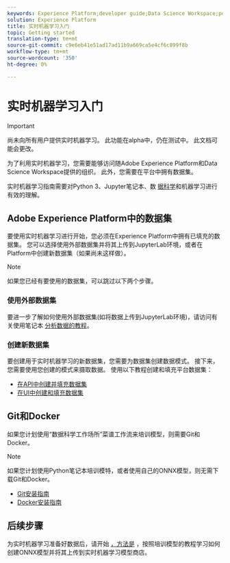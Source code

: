 ```yaml
---
keywords: Experience Platform;developer guide;Data Science Workspace;popular topics;Real time machine learning;
solution: Experience Platform
title: 实时机器学习入门
topic: Getting started
translation-type: tm+mt
source-git-commit: c9e6eb41e51ad17ad11b9a669ca5e4cf6c899f8b
workflow-type: tm+mt
source-wordcount: '350'
ht-degree: 0%

---
```



# 实时机器学习入门

>[!IMPORTANT]
>尚未向所有用户提供实时机器学习。 此功能在alpha中，仍在测试中。 此文档可能会更改。

为了利用实时机器学习，您需要能够访问随Adobe Experience Platform和Data Science Workspace提供的组织。 此外，您需要在平台中拥有数据集。

实时机器学习指南需要对Python 3、Jupyter笔记本、数 [据科学](../jupyterlab/overview.md)和机器学习进行有效的理解。

## Adobe Experience Platform中的数据集

要使用实时机器学习进行开始，您必须在Experience Platform中拥有已填充的数据集。 您可以选择使用外部数据集并将其上传到JupyterLab环境，或者在Platform中创建新数据集（如果尚未这样做）。

>[!NOTE]
>如果您已经有要使用的数据集，可以跳过以下两个步骤。

### 使用外部数据集

要进一步了解如何使用外部数据集(如将数据上传到JupyterLab环境)，请访问有关使用笔记本 [分析数据的教程](../jupyterlab/analyze-your-data.md#external-data)。

### 创建新数据集

要创建用于实时机器学习的新数据集，您需要为数据集创建数据模式。 接下来，您需要使用您创建的模式来摄取数据。 使用以下教程创建和填充平台数据集：

- [在API中创建并填充数据集](../../catalog/datasets/create.md)
- [在UI中创建和填充数据集](../../ingestion/tutorials/ingest-batch-data.md)

## Git和Docker

如果您计划使用“数据科学工作场所”菜谱工作流来培训模型，则需要Git和Docker。

>[!NOTE]
>如果您计划使用Python笔记本培训模特，或者使用自己的ONNX模型，则无需下载Git和Docker。

- [Git安装指南](https://git-scm.com/book/en/v2/Getting-Started-Installing-Git)
- [Docker安装指南](https://docs.docker.com/get-docker/)

## 后续步骤

为实时机器学习准备好数据后，请开始 [，方法是](./training-ml-model.md) ，按照培训模型的教程学习如何创建ONNX模型并将其上传到实时机器学习模型商店。

